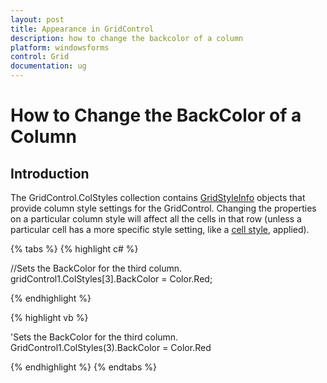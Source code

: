 ```yaml
---
layout: post
title: Appearance in GridControl
description: how to change the backcolor of a column
platform: windowsforms
control: Grid
documentation: ug
---
```


# How to Change the BackColor of a Column

## Introduction

The GridControl.ColStyles collection contains [GridStyleInfo](/windowsforms/Grid/Cell-Style-Architecture#gridstyleinfo-class-overview) objects that provide column style settings for the GridControl. Changing the properties on a particular column style will affect all the cells in that row (unless a particular cell has a more specific style setting, like a [cell style](/windowsforms/Grid/Cell-Style-Architecture#properties), applied).

{% tabs %}
{% highlight c# %}

//Sets the BackColor for the third column.
gridControl1.ColStyles[3].BackColor = Color.Red;

{% endhighlight  %}

{% highlight vb %}

'Sets the BackColor for the third column.
GridControl1.ColStyles(3).BackColor = Color.Red

{% endhighlight  %}
{% endtabs %}
